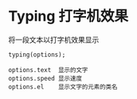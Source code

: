 # Typing 打字机效果

将一段文本以打字机效果显示

```
typing(options);

options.text  显示的文字
options.speed 显示速度
options.el    显示文字的元素的类名
```
